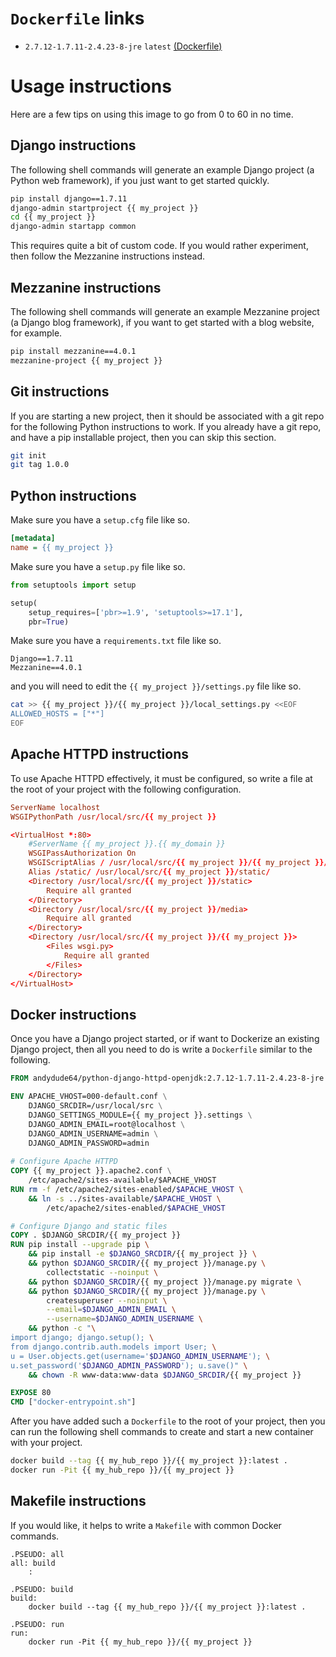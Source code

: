 # `Dockerfile` links

* `2.7.12-1.7.11-2.4.23-8-jre` `latest` [(Dockerfile)](https://github.com/andydude/docker-python-django-httpd-openjdk/blob/master/2.7.12-1.7.11-2.4.23-8-jre/Dockerfile)

# Usage instructions

Here are a few tips on using this image to go from 0 to 60 in no time.

## Django instructions

The following shell commands will generate an example Django project (a Python web framework),
if you just want to get started quickly.

```sh
pip install django==1.7.11
django-admin startproject {{ my_project }}
cd {{ my_project }}
django-admin startapp common
```

This requires quite a bit of custom code. If you would rather experiment, 
then follow the Mezzanine instructions instead.

## Mezzanine instructions

The following shell commands will generate an example Mezzanine project (a Django blog framework),
if you want to get started with a blog website, for example.

```sh
pip install mezzanine==4.0.1
mezzanine-project {{ my_project }}
```

## Git instructions

If you are starting a new project, then it should be associated with a git repo for the following Python instructions to work. If you already have a git repo, and have a pip installable project, then you can skip this section.

```sh
git init
git tag 1.0.0
```

## Python instructions

Make sure you have a `setup.cfg` file like so.

```ini
[metadata]
name = {{ my_project }}
```

Make sure you have a `setup.py` file like so.

```python
from setuptools import setup

setup(
    setup_requires=['pbr>=1.9', 'setuptools>=17.1'],
    pbr=True)
```

Make sure you have a `requirements.txt` file like so.

```
Django==1.7.11
Mezzanine==4.0.1
```

and you will need to edit the `{{ my_project }}/settings.py` file like so.

```sh
cat >> {{ my_project }}/{{ my_project }}/local_settings.py <<EOF
ALLOWED_HOSTS = ["*"]
EOF
```

## Apache HTTPD instructions

To use Apache HTTPD effectively, it must be configured, so write a file at the root of your project with the following configuration.

```conf
ServerName localhost
WSGIPythonPath /usr/local/src/{{ my_project }}

<VirtualHost *:80>
    #ServerName {{ my_project }}.{{ my_domain }}
    WSGIPassAuthorization On
    WSGIScriptAlias / /usr/local/src/{{ my_project }}/{{ my_project }}/wsgi.py
    Alias /static/ /usr/local/src/{{ my_project }}/static/
    <Directory /usr/local/src/{{ my_project }}/static>
        Require all granted
    </Directory>
    <Directory /usr/local/src/{{ my_project }}/media>
        Require all granted
    </Directory>
    <Directory /usr/local/src/{{ my_project }}/{{ my_project }}>
        <Files wsgi.py>
            Require all granted
        </Files>
    </Directory>
</VirtualHost>
```

## Docker instructions

Once you have a Django project started, or if want to Dockerize an existing Django project,
then all you need to do is write a `Dockerfile` similar to the following.

```dockerfile
FROM andydude64/python-django-httpd-openjdk:2.7.12-1.7.11-2.4.23-8-jre

ENV APACHE_VHOST=000-default.conf \
	DJANGO_SRCDIR=/usr/local/src \
	DJANGO_SETTINGS_MODULE={{ my_project }}.settings \
	DJANGO_ADMIN_EMAIL=root@localhost \
	DJANGO_ADMIN_USERNAME=admin \
	DJANGO_ADMIN_PASSWORD=admin
    
# Configure Apache HTTPD
COPY {{ my_project }}.apache2.conf \
	/etc/apache2/sites-available/$APACHE_VHOST
RUN rm -f /etc/apache2/sites-enabled/$APACHE_VHOST \
	&& ln -s ../sites-available/$APACHE_VHOST \
		/etc/apache2/sites-enabled/$APACHE_VHOST

# Configure Django and static files
COPY . $DJANGO_SRCDIR/{{ my_project }}
RUN pip install --upgrade pip \
	&& pip install -e $DJANGO_SRCDIR/{{ my_project }} \
	&& python $DJANGO_SRCDIR/{{ my_project }}/manage.py \
		collectstatic --noinput \
	&& python $DJANGO_SRCDIR/{{ my_project }}/manage.py migrate \
	&& python $DJANGO_SRCDIR/{{ my_project }}/manage.py \
		createsuperuser --noinput \
		--email=$DJANGO_ADMIN_EMAIL \
		--username=$DJANGO_ADMIN_USERNAME \
	&& python -c "\
import django; django.setup(); \
from django.contrib.auth.models import User; \
u = User.objects.get(username='$DJANGO_ADMIN_USERNAME'); \
u.set_password('$DJANGO_ADMIN_PASSWORD'); u.save()" \
	&& chown -R www-data:www-data $DJANGO_SRCDIR/{{ my_project }}

EXPOSE 80
CMD ["docker-entrypoint.sh"]
```

After you have added such a `Dockerfile` to the root of your project, then you can run the 
following shell commands to create and start a new container with your project.

```sh
docker build --tag {{ my_hub_repo }}/{{ my_project }}:latest .
docker run -Pit {{ my_hub_repo }}/{{ my_project }}
```

## Makefile instructions

If you would like, it helps to write a `Makefile` with common Docker commands.

```
.PSEUDO: all
all: build
	:

.PSEUDO: build
build:
	docker build --tag {{ my_hub_repo }}/{{ my_project }}:latest .

.PSEUDO: run
run:
	docker run -Pit {{ my_hub_repo }}/{{ my_project }}
```
